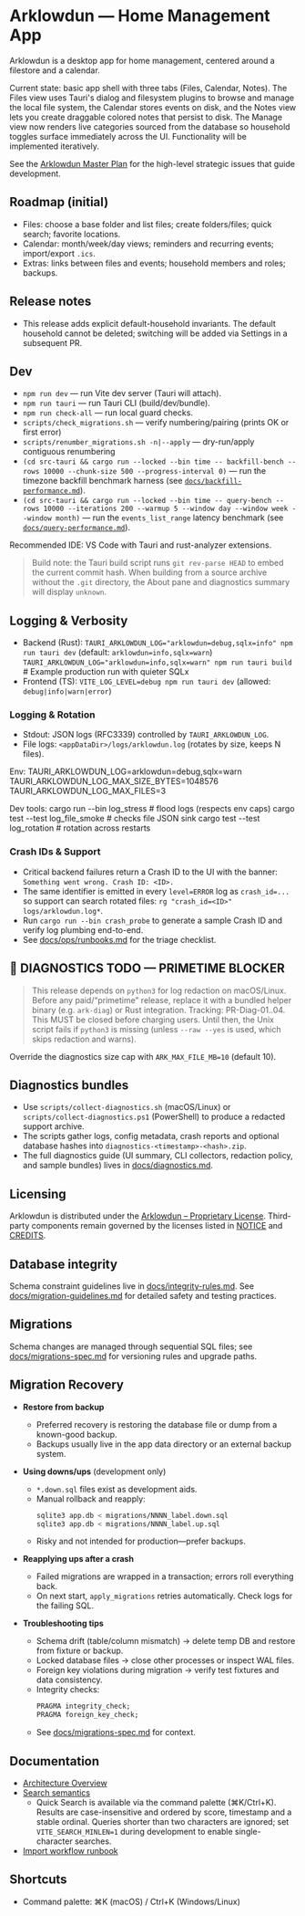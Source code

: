 # Arklowdun — Home Management App

Arklowdun is a desktop app for home management, centered around a filestore and a calendar.

Current state: basic app shell with three tabs (Files, Calendar, Notes). The Files view uses Tauri's dialog and filesystem plugins to browse and manage the local file system, the Calendar stores events on disk, and the Notes view lets you create draggable colored notes that persist to disk. The Manage view now renders live categories sourced from the database so household toggles surface immediately across the UI. Functionality will be implemented iteratively.

See the [Arklowdun Master Plan](docs/master-plan.md) for the high-level strategic issues that guide development.

## Roadmap (initial)

- Files: choose a base folder and list files; create folders/files; quick search; favorite locations.
- Calendar: month/week/day views; reminders and recurring events; import/export `.ics`.
- Extras: links between files and events; household members and roles; backups.

## Release notes

- This release adds explicit default-household invariants. The default
  household cannot be deleted; switching will be added via Settings in a
  subsequent PR.

## Dev

- `npm run dev` — run Vite dev server (Tauri will attach).
- `npm run tauri` — run Tauri CLI (build/dev/bundle).
- `npm run check-all` — run local guard checks.
- `scripts/check_migrations.sh` — verify numbering/pairing (prints OK or first error)
- `scripts/renumber_migrations.sh -n|--apply` — dry-run/apply contiguous renumbering
- `(cd src-tauri && cargo run --locked --bin time -- backfill-bench --rows 10000 --chunk-size 500 --progress-interval 0)` — run the timezone backfill benchmark harness (see [`docs/backfill-performance.md`](docs/backfill-performance.md)).
- `(cd src-tauri && cargo run --locked --bin time -- query-bench --rows 10000 --iterations 200 --warmup 5 --window day --window week --window month)` — run the `events_list_range` latency benchmark (see [`docs/query-performance.md`](docs/query-performance.md)).

Recommended IDE: VS Code with Tauri and rust-analyzer extensions.

> Build note: the Tauri build script runs `git rev-parse HEAD` to embed the current commit hash. When building from a source archive without the `.git` directory, the About pane and diagnostics summary will display `unknown`.

## Logging & Verbosity

- Backend (Rust):
  `TAURI_ARKLOWDUN_LOG="arklowdun=debug,sqlx=info" npm run tauri dev`
  (default: `arklowdun=info,sqlx=warn`)
  `TAURI_ARKLOWDUN_LOG="arklowdun=info,sqlx=warn" npm run tauri build` # Example production run with quieter SQLx
- Frontend (TS):
  `VITE_LOG_LEVEL=debug npm run tauri dev`
  (allowed: `debug|info|warn|error`)

### Logging & Rotation

- Stdout: JSON logs (RFC3339) controlled by `TAURI_ARKLOWDUN_LOG`.
- File logs: `<appDataDir>/logs/arklowdun.log` (rotates by size, keeps N files).

Env:
  TAURI_ARKLOWDUN_LOG=arklowdun=debug,sqlx=warn
  TAURI_ARKLOWDUN_LOG_MAX_SIZE_BYTES=1048576
  TAURI_ARKLOWDUN_LOG_MAX_FILES=3

Dev tools:
  cargo run --bin log_stress        # flood logs (respects env caps)
  cargo test --test log_file_smoke  # checks file JSON sink
  cargo test --test log_rotation    # rotation across restarts

### Crash IDs & Support

- Critical backend failures return a Crash ID to the UI with the banner:
  `Something went wrong. Crash ID: <ID>.`
- The same identifier is emitted in every `level=ERROR` log as `crash_id=...` so
  support can search rotated files: `rg "crash_id=<ID>" logs/arklowdun.log*`.
- Run `cargo run --bin crash_probe` to generate a sample Crash ID and verify log
  plumbing end-to-end.
- See [docs/ops/runbooks.md](docs/ops/runbooks.md) for the triage checklist.

## 🚨 DIAGNOSTICS TODO — PRIMETIME BLOCKER

> This release depends on `python3` for log redaction on macOS/Linux.
> Before any paid/“primetime” release, replace it with a bundled helper binary (e.g. `ark-diag`) or Rust integration.
> Tracking: PR-Diag-01..04. This MUST be closed before charging users.
> Until then, the Unix script fails if `python3` is missing (unless `--raw --yes` is used, which skips redaction and warns).

Override the diagnostics size cap with `ARK_MAX_FILE_MB=10` (default 10).

## Diagnostics bundles

- Use `scripts/collect-diagnostics.sh` (macOS/Linux) or
  `scripts/collect-diagnostics.ps1` (PowerShell) to produce a redacted support
  archive.
- The scripts gather logs, config metadata, crash reports and optional database
  hashes into `diagnostics-<timestamp>-<hash>.zip`.
- The full diagnostics guide (UI summary, CLI collectors, redaction policy, and sample bundles) lives in
  [docs/diagnostics.md](docs/diagnostics.md).

## Licensing

Arklowdun is distributed under the [Arklowdun – Proprietary License](LICENSE.txt). Third-party components
remain governed by the licenses listed in [NOTICE](NOTICE.md) and [CREDITS](CREDITS.md).

## Database integrity

Schema constraint guidelines live in [docs/integrity-rules.md](docs/integrity-rules.md).
See [docs/migration-guidelines.md](docs/migration-guidelines.md) for detailed safety and testing practices.

## Migrations

Schema changes are managed through sequential SQL files; see
[docs/migrations-spec.md](docs/migrations-spec.md) for versioning rules and
upgrade paths.

## Migration Recovery

- **Restore from backup**
  - Preferred recovery is restoring the database file or dump from a known-good backup.
  - Backups usually live in the app data directory or an external backup system.

- **Using downs/ups** (development only)
  - `*.down.sql` files exist as development aids.
  - Manual rollback and reapply:
    ```sh
    sqlite3 app.db < migrations/NNNN_label.down.sql
    sqlite3 app.db < migrations/NNNN_label.up.sql
    ```
  - Risky and not intended for production—prefer backups.

- **Reapplying ups after a crash**
  - Failed migrations are wrapped in a transaction; errors roll everything back.
  - On next start, `apply_migrations` retries automatically. Check logs for the failing SQL.

- **Troubleshooting tips**
  - Schema drift (table/column mismatch) → delete temp DB and restore from fixture or backup.
  - Locked database files → close other processes or inspect WAL files.
  - Foreign key violations during migration → verify test fixtures and data consistency.
  - Integrity checks:
    ```sql
    PRAGMA integrity_check;
    PRAGMA foreign_key_check;
    ```
  - See [docs/migrations-spec.md](docs/migrations-spec.md) for context.

## Documentation

- [Architecture Overview](docs/architecture/1-overview.md)
- [Search semantics](docs/search.md)
  - Quick Search is available via the command palette (⌘K/Ctrl+K). Results are case-insensitive and ordered by score, timestamp and a stable ordinal. Queries shorter than two characters are ignored; set `VITE_SEARCH_MINLEN=1` during development to enable single-character searches.
- [Import workflow runbook](docs/ops/import-workflow.md)

## Shortcuts

- Command palette: ⌘K (macOS) / Ctrl+K (Windows/Linux)
